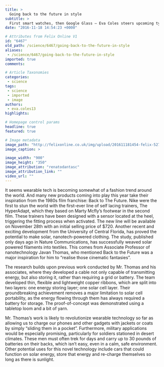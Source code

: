 ```yaml
---
title: >
  Going back to the future in style
subtitle: >
  First smart watches, then Google Glass – Eva Coles steers upcoming types of wearable technology into the spotlight, some of which are heavily movie-inspired
date: "2016-11-18 14:54:23 +0000"

# Attributes from Felix Online V1
id: "6467"
old_path: /science/6467/going-back-to-the-future-in-style
aliases:
 - /science/6467/going-back-to-the-future-in-style
imported: true
comments:

# Article Taxonomies
categories:
 - science
tags:
 - science
 - imported
 - image
authors:
 - eva.coles13
highlights:

# Homepage control params
headline: true
featured: true

# Image metadata
image_path: "http://felixonline.co.uk/img/upload/201611181454-felix-5274270428_c4dff8b634_b.jpg"
image_caption: >

image_width: "900"
image_height: "350"
image_attribution: "renatodantasc"
image_attribution_link: ""
video_url: ""
---
```


It seems wearable tech is becoming somewhat of a fashion trend around the world. And many new products coming into play this year take their inspiration from the 1980s film franchise: Back to The Future. Nike were the first to stun the world with the first-ever line of self lacing trainers, The HyperAdapt, which they based on Marty Mcfly’s footwear in the second film. These trainers have been designed with a sensor located at the heel, triggering the fitting process when activated. The new line will be available on November 28th with an initial selling price of $720.
Another recent and exciting development from the University of Central Florida, has proved the potential to make solar, nanotech-powered clothing. The study, published only days ago in Nature Communications, has successfully weaved solar powered filaments into textiles. This comes from Associate Professor of nanotechnology Javan Thomas, who mentioned Back to the Future was a major inspiration for him to “realise those cinematic fantasies”.

The research builds upon previous work conducted by Mr. Thomas and his associates, where they developed a cable not only capable of transmitting energy, but also storing it, rather than requiring a grid or battery. The team developed thin, flexible and lightweight copper ribbons, which are split into two layers: one energy storing layer; one solar cell layer. Their groundbreaking achievement removes a major limitation to solar cell portability, as the energy flowing through them has always required a battery for storage. The proof-of-concept was demonstrated using a tabletop loom and a bit of yarn.

Mr. Thomas’s work is likely to revolutionize wearable technology so far as allowing us to charge our phones and other gadgets with jackets or coats by simply “sliding them in a pocket”. Furthermore, military applications would be especially promising, particularly for soldiers stationed in desert climates. These men must often trek for days and carry up to 30 pounds of batteries on their backs, which isn’t easy, even in a calm, safe environment. Other potential uses for this novel technology include cars that could function on solar energy, store that energy and re-charge themselves so long as there is sunlight.
